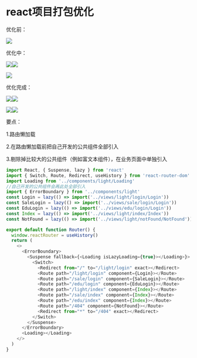 # react项目打包优化
优化前：

![](https://img-blog.csdnimg.cn/20210825113401704.png?x-oss-process=image/watermark,type_ZmFuZ3poZW5naGVpdGk,shadow_10,text_Q1NETiBA5b6Q5ZCM5L-d,size_79,color_FFFFFF,t_70,g_se,x_16)

优化中：

![](https://img-blog.csdnimg.cn/20210825113521714.png?x-oss-process=image/watermark,type_ZmFuZ3poZW5naGVpdGk,shadow_10,text_Q1NETiBA5b6Q5ZCM5L-d,size_1,color_FFFFFF,t_70,g_se,x_16)![](https://img-blog.csdnimg.cn/20210825113532501.png?x-oss-process=image/watermark,type_ZmFuZ3poZW5naGVpdGk,shadow_10,text_Q1NETiBA5b6Q5ZCM5L-d,size_79,color_FFFFFF,t_70,g_se,x_16)

![](https://img-blog.csdnimg.cn/20210825113707153.png?x-oss-process=image/watermark,type_ZmFuZ3poZW5naGVpdGk,shadow_10,text_Q1NETiBA5b6Q5ZCM5L-d,size_79,color_FFFFFF,t_70,g_se,x_16)

优化完成：

![](https://img-blog.csdnimg.cn/202108251138318.png?x-oss-process=image/watermark,type_ZmFuZ3poZW5naGVpdGk,shadow_10,text_Q1NETiBA5b6Q5ZCM5L-d,size_1,color_FFFFFF,t_70,g_se,x_16)![](https://img-blog.csdnimg.cn/20210825113839735.png?x-oss-process=image/watermark,type_ZmFuZ3poZW5naGVpdGk,shadow_10,text_Q1NETiBA5b6Q5ZCM5L-d,size_79,color_FFFFFF,t_70,g_se,x_16)

![](https://img-blog.csdnimg.cn/20210825114030970.png?x-oss-process=image/watermark,type_ZmFuZ3poZW5naGVpdGk,shadow_10,text_Q1NETiBA5b6Q5ZCM5L-d,size_1,color_FFFFFF,t_70,g_se,x_16)![](https://img-blog.csdnimg.cn/20210825114034683.png?x-oss-process=image/watermark,type_ZmFuZ3poZW5naGVpdGk,shadow_10,text_Q1NETiBA5b6Q5ZCM5L-d,size_79,color_FFFFFF,t_70,g_se,x_16)

要点：

1.路由懒加载

2.在路由懒加载前把自己开发的公共组件全部引入

3.剔除掉比较大的公共组件（例如富文本组件），在业务页面中单独引入

```javascript
import React, { Suspense, lazy } from 'react'
import { Switch, Route, Redirect, useHistory } from 'react-router-dom'
import Loading from '../components/light/Loading'
//自己开发的公共组件会再此处全部引入
import { ErrorBoundary } from '../components/light'
const Login = lazy(() => import('../views/light/login/Login'))
const SaleLogin = lazy(() => import('../views/sale/login/Login'))
const EduLogin = lazy(() => import('../views/edu/login/Login'))
const Index = lazy(() => import('../views/light/index/Index'))
const NotFound = lazy(() => import('../views/light/notFound/NotFound'))

export default function Router() {
  window.reactRouter = useHistory()
  return (
    <>
      <ErrorBoundary>
        <Suspense fallback={<Loading isLazyLoading={true}></Loading>}>
          <Switch>
            <Redirect from="/" to="/light/login" exact></Redirect>
            <Route path="/light/login" component={Login}></Route>
            <Route path="/sale/login" component={SaleLogin}></Route>
            <Route path="/edu/login" component={EduLogin}></Route>
            <Route path="/light/index" component={Index}></Route>
            <Route path="/sale/index" component={Index}></Route>
            <Route path="/edu/index" component={Index}></Route>
            <Route path="/404" component={NotFound}></Route>
            <Redirect from="*" to="/404" exact></Redirect>
          </Switch>
        </Suspense>
      </ErrorBoundary>
      <Loading></Loading>
    </>
  )
}

```